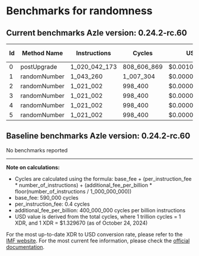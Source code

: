 # Benchmarks for randomness

## Current benchmarks Azle version: 0.24.2-rc.60

| Id  | Method Name  | Instructions  | Cycles      | USD           | USD/Million Calls |
| --- | ------------ | ------------- | ----------- | ------------- | ----------------- |
| 0   | postUpgrade  | 1_020_042_173 | 808_606_869 | $0.0010751803 | $1_075.18         |
| 1   | randomNumber | 1_043_260     | 1_007_304   | $0.0000013394 | $1.33             |
| 2   | randomNumber | 1_021_002     | 998_400     | $0.0000013275 | $1.32             |
| 3   | randomNumber | 1_021_002     | 998_400     | $0.0000013275 | $1.32             |
| 4   | randomNumber | 1_021_002     | 998_400     | $0.0000013275 | $1.32             |
| 5   | randomNumber | 1_021_002     | 998_400     | $0.0000013275 | $1.32             |

## Baseline benchmarks Azle version: 0.24.2-rc.60

No benchmarks reported

---

**Note on calculations:**

-   Cycles are calculated using the formula: base_fee + (per_instruction_fee \* number_of_instructions) + (additional_fee_per_billion \* floor(number_of_instructions / 1_000_000_000))
-   base_fee: 590_000 cycles
-   per_instruction_fee: 0.4 cycles
-   additional_fee_per_billion: 400_000_000 cycles per billion instructions
-   USD value is derived from the total cycles, where 1 trillion cycles = 1 XDR, and 1 XDR = $1.329670 (as of October 24, 2024)

For the most up-to-date XDR to USD conversion rate, please refer to the [IMF website](https://www.imf.org/external/np/fin/data/rms_sdrv.aspx).
For the most current fee information, please check the [official documentation](https://internetcomputer.org/docs/current/developer-docs/gas-cost#execution).
